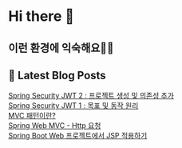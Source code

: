 # Hi there 👋

## 이런 환경에 익숙해요✍🏼

## 📕 Latest Blog Posts

<a href=https://jhyngu.tistory.com/52>Spring Security JWT 2 : 프로젝트 생성 및 의존성 추가</a></br><a href=https://jhyngu.tistory.com/51>Spring Security JWT 1 : 목표 및 동작 원리</a></br><a href=https://jhyngu.tistory.com/42>MVC 패턴이란?</a></br><a href=https://jhyngu.tistory.com/41>Spring Web MVC - Http 요청</a></br><a href=https://jhyngu.tistory.com/40>Spring Boot  Web 프로젝트에서 JSP 적용하기</a></br>